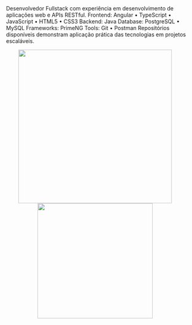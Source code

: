 <div style="margin-left: 20px;">
Desenvolvedor Fullstack com experiência em desenvolvimento de aplicações web e APIs RESTful.
Frontend: Angular • TypeScript • JavaScript • HTML5 • CSS3
Backend: Java
Database: PostgreSQL • MySQL
Frameworks: PrimeNG
Tools: Git • Postman
Repositórios disponíveis demonstram aplicação prática das tecnologias em projetos escaláveis.
</div>
<p align="center">
  <img src="https://github-readme-stats.vercel.app/api?username=mjoliveir&show_icons=true&theme=tokyonight" width="400"/>
  <img src="https://github-readme-stats.vercel.app/api/top-langs/?username=mjoliveir&layout=compact&langs_count=7&theme=tokyonight" width="300"/>
</p>
